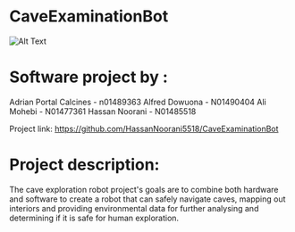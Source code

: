 # CaveExaminationBot
![Alt Text](drawable/applogo.png)
# Software project by : 

 Adrian Portal Calcines - n01489363
 Alfred Dowuona - N01490404
 Ali Mohebi - N01477361
 Hassan Noorani - N01485518

Project link: https://github.com/HassanNoorani5518/CaveExaminationBot

# Project description:

The cave exploration robot project's goals are to combine both hardware and software to create a robot that can safely navigate caves, mapping out interiors and providing environmental data for further analysing and determining if it is safe for human exploration. 
